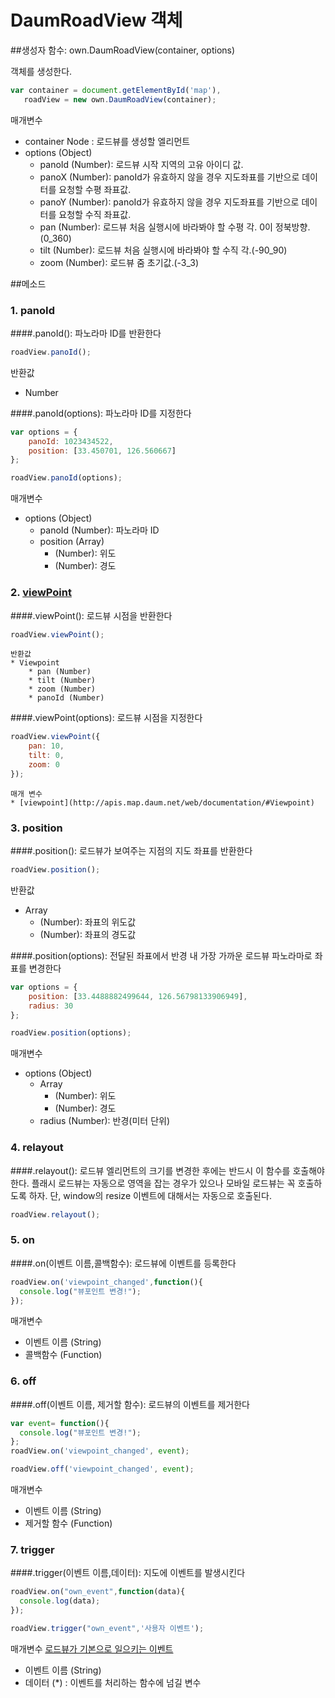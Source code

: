 # DaumRoadView 객체


##생성자 함수: own.DaumRoadView(container, options)

객체를 생성한다.
```javascript
var container = document.getElementById('map'),
   roadView = new own.DaumRoadView(container);
```

  매개변수
  * container Node : 로드뷰를 생성할 엘리먼트
  * options (Object)
    * panoId (Number): 로드뷰 시작 지역의 고유 아이디 값.
    * panoX (Number): panoId가 유효하지 않을 경우 지도좌표를 기반으로 데이터를 요청할 수평 좌표값.
    * panoY (Number): panoId가 유효하지 않을 경우 지도좌표를 기반으로 데이터를 요청할 수직 좌표값.
    * pan (Number): 로드뷰 처음 실행시에 바라봐야 할 수평 각. 0이 정북방향. (0_360)
    * tilt (Number): 로드뷰 처음 실행시에 바라봐야 할 수직 각.(-90_90)
    * zoom (Number): 로드뷰 줌 초기값.(-3_3)


##메소드

### 1. panoId

####.panoId(): 파노라마 ID를 반환한다

```javascript
roadView.panoId();
```
  반환값
  * Number


####.panoId(options): 파노라마 ID를 지정한다

```javascript
var options = {
    panoId: 1023434522,
    position: [33.450701, 126.560667]
};

roadView.panoId(options);
```
  매개변수
  * options (Object)
    * panoId (Number): 파노라마 ID
    * position (Array)
        * (Number): 위도
        * (Number): 경도


### 2. [viewPoint](http://apis.map.daum.net/web/documentation/#Roadview_setViewpoint)

####.viewPoint(): 로드뷰 시점을 반환한다

```javascript
roadView.viewPoint();
```
    반환값
    * Viewpoint
        * pan (Number)
        * tilt (Number)
        * zoom (Number)
        * panoId (Number)

####.viewPoint(options): 로드뷰 시점을 지정한다

```javascript
roadView.viewPoint({
    pan: 10,
    tilt: 0,
    zoom: 0
});
```
    매개 변수
    * [viewpoint](http://apis.map.daum.net/web/documentation/#Viewpoint)


### 3. position

####.position(): 로드뷰가 보여주는 지점의 지도 좌표를 반환한다

```javascript
roadView.position();
```
  반환값
  * Array
    * (Number): 좌표의 위도값
    * (Number): 좌표의 경도값


####.position(options): 전달된 좌표에서 반경 내 가장 가까운 로드뷰 파노라마로 좌표를 변경한다

```javascript
var options = {
    position: [33.4488882499644, 126.56798133906949],
    radius: 30
};

roadView.position(options);
```
  매개변수
  * options (Object)
    * Array
        * (Number): 위도
        * (Number): 경도
    * radius (Number): 반경(미터 단위)


### 4. relayout

####.relayout(): 로드뷰 엘리먼트의 크기를 변경한 후에는 반드시 이 함수를 호출해야 한다.
플래시 로드뷰는 자동으로 영역을 잡는 경우가 있으나 모바일 로드뷰는 꼭 호출하도록 하자.
단, window의 resize 이벤트에 대해서는 자동으로 호출된다.

```javascript
roadView.relayout();
```


### 5. on
  
####.on(이벤트 이름,콜백함수): 로드뷰에 이벤트를 등록한다
  
```javascript
roadView.on('viewpoint_changed',function(){
  console.log("뷰포인트 변경!");
});
```

  매개변수
  * 이벤트 이름 (String)
  * 콜백함수 (Function)


### 6. off

####.off(이벤트 이름, 제거할 함수): 로드뷰의 이벤트를 제거한다
  
```javascript
var event= function(){
  console.log("뷰포인트 변경!");
};
roadView.on('viewpoint_changed', event);

roadView.off('viewpoint_changed', event);
```

  매개변수
  * 이벤트 이름 (String)
  * 제거할 함수 (Function)


### 7. trigger
  
####.trigger(이벤트 이름,데이터): 지도에 이벤트를 발생시킨다
  
```javascript
roadView.on("own_event",function(data){
  console.log(data);
});

roadView.trigger("own_event",'사용자 이벤트');
```

  매개변수 [로드뷰가 기본으로 일으키는 이벤트](http://apis.map.daum.net/web/documentation/#Roadview_Events)
  * 이벤트 이름 (String)
  * 데이터 (*) : 이벤트를 처리하는 함수에 넘길 변수